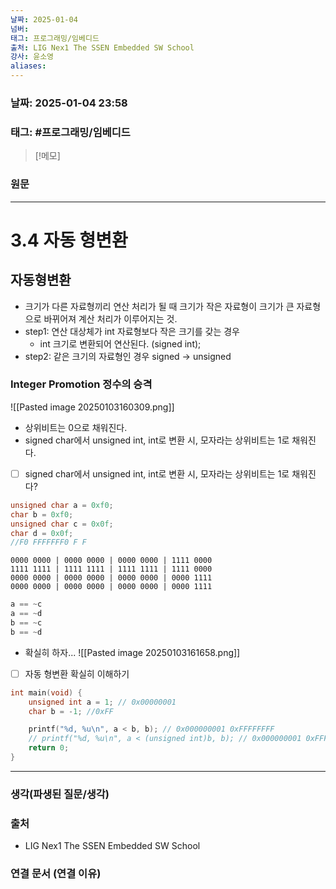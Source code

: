 ```yaml
---
날짜: 2025-01-04
넘버: 
태그: 프로그래밍/임베디드
출처: LIG Nex1 The SSEN Embedded SW School
강사: 윤소영
aliases:
---
```

### 날짜:  2025-01-04 23:58

### 태그: #프로그래밍/임베디드

>[!메모]
>

### 원문
---
# 3.4 자동 형변환

## 자동형변환
- 크기가 다른 자료형끼리 연산 처리가 될 때 크기가 작은 자료형이 크기가 큰 자료형으로 바뀌어져 계산 처리가 이루어지는 것.
- step1: 연산 대상체가 int 자료형보다 작은 크기를 갖는 경우
	- int 크기로 변환되어 연산된다. (signed int);
- step2: 같은 크기의 자료형인 경우 signed -> unsigned
### Integer Promotion 정수의 승격
![[Pasted image 20250103160309.png]]
- 상위비트는 0으로 채워진다.
- signed char에서 unsigned int, int로 변환 시, 모자라는 상위비트는 1로 채워진다.
 - [ ] signed char에서 unsigned int, int로 변환 시, 모자라는 상위비트는 1로 채워진다?
```c
unsigned char a = 0xf0;
char b = 0xf0; 
unsigned char c = 0x0f;
char d = 0x0f;
//F0 FFFFFFF0 F F
```

```
0000 0000 | 0000 0000 | 0000 0000 | 1111 0000 
1111 1111 | 1111 1111 | 1111 1111 | 1111 0000 
0000 0000 | 0000 0000 | 0000 0000 | 0000 1111
0000 0000 | 0000 0000 | 0000 0000 | 0000 1111 
```

```c
a == ~c
a == ~d
b == ~c
b == ~d
```
- 확실히 하자...
![[Pasted image 20250103161658.png]]
- [ ] 자동 형변환 확실히 이해하기
```c
int main(void) {
    unsigned int a = 1; // 0x00000001
    char b = -1; //0xFF

    printf("%d, %u\n", a < b, b); // 0x000000001 0xFFFFFFFF
    // printf("%d, %u\n", a < (unsigned int)b, b); // 0x000000001 0xFFFFFFFF
    return 0;
}
```


---
### 생각(파생된 질문/생각)

### 출처
- LIG Nex1 The SSEN Embedded SW School

### 연결 문서 (연결 이유)
